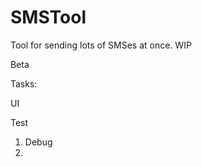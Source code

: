 # SMSTool
Tool for sending lots of SMSes at once. WIP

Beta

Tasks: <p/>
UI <p/>
Test <p/>

1. Debug
2.

